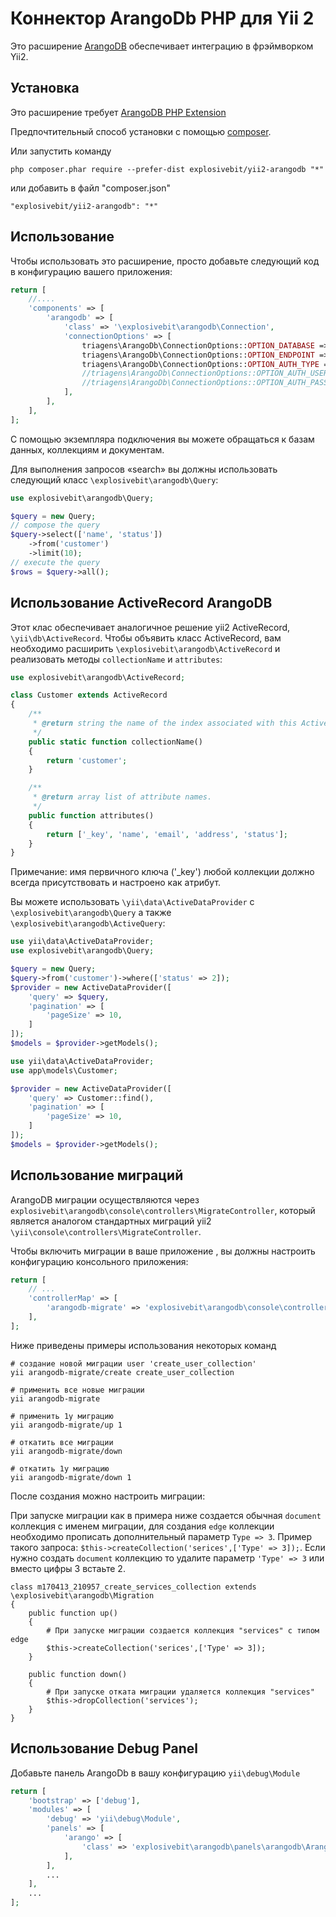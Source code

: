 Коннектор ArangoDb PHP для Yii 2
===========================

Это расширение [ArangoDB](http://www.arangodb.org/) обеспечивает интеграцию в фрэймворком Yii2.


Установка
------------

Это расширение требует [ArangoDB PHP Extension](https://github.com/triAGENS/ArangoDB-PHP)

Предпочтительный способ установки с помощью [composer](http://getcomposer.org/download/).

Или запустить команду

```
php composer.phar require --prefer-dist explosivebit/yii2-arangodb "*"
```

или добавить в файл "composer.json"

```
"explosivebit/yii2-arangodb": "*"
```


Использование
-------------

Чтобы использовать это расширение, просто добавьте следующий код в конфигурацию вашего приложения:

```php
return [
    //....
    'components' => [
        'arangodb' => [
            'class' => '\explosivebit\arangodb\Connection',
            'connectionOptions' => [
                triagens\ArangoDb\ConnectionOptions::OPTION_DATABASE => "mydatabase",
                triagens\ArangoDb\ConnectionOptions::OPTION_ENDPOINT => 'tcp://127.0.0.1:8529',
                triagens\ArangoDb\ConnectionOptions::OPTION_AUTH_TYPE => 'Basic',
                //triagens\ArangoDb\ConnectionOptions::OPTION_AUTH_USER   => '',
                //triagens\ArangoDb\ConnectionOptions::OPTION_AUTH_PASSWD => '',
            ],
        ],
    ],
];
```

С помощью экземпляра подключения вы можете обращаться к базам данных, коллекциям и документам.

Для выполнения запросов «search» вы должны использовать следующий класс `\explosivebit\arangodb\Query`:

```php
use explosivebit\arangodb\Query;

$query = new Query;
// compose the query
$query->select(['name', 'status'])
    ->from('customer')
    ->limit(10);
// execute the query
$rows = $query->all();
```


Использование ActiveRecord ArangoDB
------------------------------

Этот клас обеспечивает аналогичное решение yii2 ActiveRecord, `\yii\db\ActiveRecord`.
Чтобы объявить класс ActiveRecord, вам необходимо расширить `\explosivebit\arangodb\ActiveRecord` и
реализовать методы `collectionName` и `attributes`:

```php
use explosivebit\arangodb\ActiveRecord;

class Customer extends ActiveRecord
{
    /**
     * @return string the name of the index associated with this ActiveRecord class.
     */
    public static function collectionName()
    {
        return 'customer';
    }

    /**
     * @return array list of attribute names.
     */
    public function attributes()
    {
        return ['_key', 'name', 'email', 'address', 'status'];
    }
}
```

Примечание: имя первичного ключа ('_key') любой коллекции должно всегда присутствовать и настроено как атрибут.

Вы можете использовать `\yii\data\ActiveDataProvider` c `\explosivebit\arangodb\Query` а также `\explosivebit\arangodb\ActiveQuery`:

```php
use yii\data\ActiveDataProvider;
use explosivebit\arangodb\Query;

$query = new Query;
$query->from('customer')->where(['status' => 2]);
$provider = new ActiveDataProvider([
    'query' => $query,
    'pagination' => [
        'pageSize' => 10,
    ]
]);
$models = $provider->getModels();
```

```php
use yii\data\ActiveDataProvider;
use app\models\Customer;

$provider = new ActiveDataProvider([
    'query' => Customer::find(),
    'pagination' => [
        'pageSize' => 10,
    ]
]);
$models = $provider->getModels();
```


Использование миграций
----------------

ArangoDB миграции осуществляются через `explosivebit\arangodb\console\controllers\MigrateController`, который является аналогом стандартных миграций yii2
`\yii\console\controllers\MigrateController`.

Чтобы включить миграции в ваше приложение , вы должны настроить конфигурацию консольного приложения:

```php
return [
    // ...
    'controllerMap' => [
        'arangodb-migrate' => 'explosivebit\arangodb\console\controllers\MigrateController'
    ],
];
```

Ниже приведены примеры использования некоторых команд

```
# создание новой миграции user 'create_user_collection'
yii arangodb-migrate/create create_user_collection

# применить все новые миграции
yii arangodb-migrate

# применить 1у миграцию
yii arangodb-migrate/up 1

# откатить все миграции
yii arangodb-migrate/down

# откатить 1у миграцию
yii arangodb-migrate/down 1
```

После создания можно настроить миграции:

При запуске миграции как в примера ниже создается обычная `document` коллекция с именем миграции, для создания `edge` коллекции необходимо прописать дополнительный параметр `Type => 3`.
Пример такого запроса: `$this->createCollection('serices',['Type' => 3]);`. Если нужно создать  `document` коллекцию то удалите параметр `'Type' => 3` или вместо цифры 3 встаьте 2.

```
class m170413_210957_create_services_collection extends \explosivebit\arangodb\Migration
{
    public function up()
    {
        # При запуске миграции создается коллекция "services" с типом edge
        $this->createCollection('serices',['Type' => 3]);
    }

    public function down()
    {
        # При запуске отката миграции удаляется коллекция "services"
        $this->dropCollection('services');
    }
}
```

Использование Debug Panel
-----------------

Добавьте панель ArangoDb в вашу конфигурацию `yii\debug\Module`

```php
return [
    'bootstrap' => ['debug'],
    'modules' => [
        'debug' => 'yii\debug\Module',
        'panels' => [
            'arango' => [
                'class' => 'explosivebit\arangodb\panels\arangodb\ArangoDbPanel',
            ],
        ],
        ...
    ],
    ...
];
```
